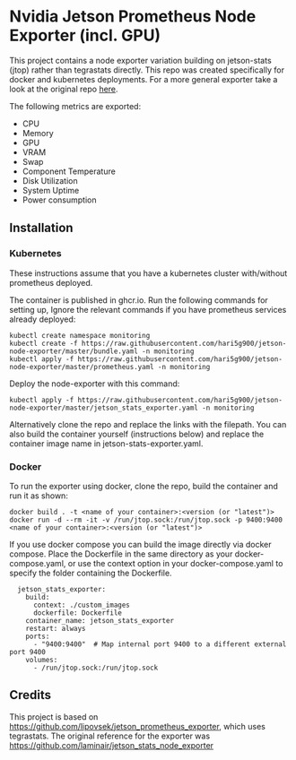 # Nvidia Jetson Prometheus Node Exporter (incl. GPU)

This project contains a node exporter variation building on jetson-stats (jtop) rather than tegrastats directly. This repo was created specifically for docker and kubernetes deployments. For a more general exporter take a look at the original repo [here](https://github.com/laminair/jetson_stats_node_exporter).

The following metrics are exported: 
- CPU
- Memory 
- GPU 
- VRAM
- Swap
- Component Temperature
- Disk Utilization
- System Uptime
- Power consumption

## Installation

### Kubernetes
  These instructions assume that you have a kubernetes cluster with/without prometheus deployed.

  The container is published in ghcr.io. Run the following commands for setting up, Ignore the relevant commands if you have prometheus services already deployed:
```
kubectl create namespace monitoring
kubectl create -f https://raw.githubusercontent.com/hari5g900/jetson-node-exporter/master/bundle.yaml -n monitoring
kubectl apply -f https://raw.githubusercontent.com/hari5g900/jetson-node-exporter/master/prometheus.yaml -n monitoring
```
Deploy the node-exporter with this command:
```
kubectl apply -f https://raw.githubusercontent.com/hari5g900/jetson-node-exporter/master/jetson_stats_exporter.yaml -n monitoring
```

Alternatively clone the repo and replace the links with the filepath. You can also build the container yourself (instructions below) and replace the container image name in jetson-stats-exporter.yaml.

### Docker

To run the exporter using docker, clone the repo, build the container and run it as shown:

```
docker build . -t <name of your container>:<version (or "latest")>
docker run -d --rm -it -v /run/jtop.sock:/run/jtop.sock -p 9400:9400 <name of your container>:<version (or "latest")>
```

If you use docker compose you can build the image directly via docker compose.
Place the Dockerfile in the same directory as your docker-compose.yaml, 
or use the context option in your docker-compose.yaml to specify the folder containing the Dockerfile.
```
  jetson_stats_exporter:
    build:
      context: ./custom_images
      dockerfile: Dockerfile
    container_name: jetson_stats_exporter
    restart: always
    ports:
      - "9400:9400"  # Map internal port 9400 to a different external port 9400
    volumes:
      - /run/jtop.sock:/run/jtop.sock
```

## Credits
This project is based on https://github.com/lipovsek/jetson_prometheus_exporter, which uses tegrastats. The original reference for the exporter was https://github.com/laminair/jetson_stats_node_exporter

